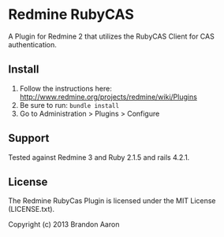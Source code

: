 # Redmine RubyCAS

A Plugin for Redmine 2 that utilizes the RubyCAS Client for CAS authentication.

## Install

1. Follow the instructions here: http://www.redmine.org/projects/redmine/wiki/Plugins
2. Be sure to run: `bundle install`
3. Go to Administration > Plugins > Configure

## Support

Tested against Redmine 3 and Ruby 2.1.5 and rails 4.2.1.

## License

The Redmine RubyCas Plugin is licensed under the MIT License (LICENSE.txt).

Copyright (c) 2013 Brandon Aaron

